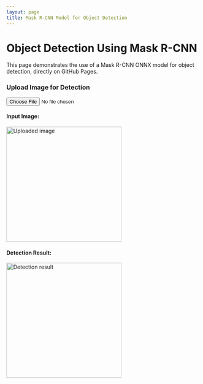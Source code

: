 ```yaml
---
layout: page
title: Mask R-CNN Model for Object Detection
---
```


# Object Detection Using Mask R-CNN

This page demonstrates the use of a Mask R-CNN ONNX model for object detection, directly on GitHub Pages.

<div>
  <h3>Upload Image for Detection</h3>
  <input type="file" id="fileInput" onchange="loadAndSegmentImage()"/>
  <br />
  <h4>Input Image:</h4>
  <img id="inputImage" width="300" alt="Uploaded image"/>
  <br />
  <h4>Detection Result:</h4>
  <img id="segmentationResult" width="300" alt="Detection result"/>
</div>

<script src="https://cdn.jsdelivr.net/npm/onnxruntime-web@1.10.0/dist/ort.min.js"></script>

<script>
  // URL for the ONNX model hosted on your GitHub Pages repo
  const modelURL = "https://cathaoiragnew.github.io/MaskRCNN-12-int8.onnx";  // Update with the correct URL

  // Function to handle image upload and perform object detection
  async function loadAndSegmentImage() {
    const inputFile = document.getElementById('fileInput').files[0];
    if (!inputFile) {
      alert('Please upload an image first.');
      return;
    }

    // Load the image
    const img = document.getElementById('inputImage');
    img.src = URL.createObjectURL(inputFile);

    // Load the model
    try {
      const session = await ort.InferenceSession.create(modelURL);  // Correct method call using ort
      console.log("Model loaded successfully!");

      // Prepare image for inference
      const imageTensor = await prepareImageForInference(inputFile);

      // Run the model to get predictions
      const results = await session.run({ images: imageTensor });

      // Process results and show segmentation
      const segmentedImage = processSegmentationResults(results);
      
      // Show the segmented image
      const segmentationImageElement = document.getElementById('segmentationResult');
      segmentationImageElement.src = segmentedImage;
    } catch (error) {
      console.error("Error loading model:", error);
    }
  }

  // Helper function to convert image to tensor
  async function prepareImageForInference(imageFile) {
    const img = await loadImage(imageFile);
    const tensor = preprocessImage(img, 800, 1066);
    
    // Reshape the tensor to have the correct dimensions: [1, 3, 800, 1066]
    const reshapedTensor = tensor.reshape([1, 3, 800, 1066]);  // 1 batch, 3 channels, 800x1066 image size
    
    return new ort.Tensor('float32', reshapedTensor, [1, 3, 800, 1066]);  // 'float32' type
  }

  // Load image into an HTMLImageElement
  function loadImage(file) {
    return new Promise((resolve, reject) => {
      const img = new Image();
      img.onload = () => resolve(img);
      img.onerror = reject;
      img.src = URL.createObjectURL(file);
    });
  }

  // Preprocess the image (resize and normalize it)
  function preprocessImage(img, width, height) {
    const canvas = document.createElement('canvas');
    const ctx = canvas.getContext('2d');
    canvas.width = width;
    canvas.height = height;
    ctx.drawImage(img, 0, 0, width, height);

    const imageData = ctx.getImageData(0, 0, width, height);
    const data = imageData.data;
    const normalizedData = new Float32Array(3 * width * height);

    for (let i = 0; i < data.length; i += 4) {
      const r = data[i] / 255.0;
      const g = data[i + 1] / 255.0;
      const b = data[i + 2] / 255.0;
      const idx = (i / 4) * 3;
      normalizedData[idx] = r;
      normalizedData[idx + 1] = g;
      normalizedData[idx + 2] = b;
    }

    return normalizedData;
  }

  // Post-process segmentation results to generate an image URL
  function processSegmentationResults(results) {
    const segmentationData = results[0].data;

    const canvas = document.createElement('canvas');
    const ctx = canvas.getContext('2d');
    const width = 800;
    const height = 1066;
    canvas.width = width;
    canvas.height = height;

    const imageData = ctx.createImageData(width, height);
    for (let i = 0; i < segmentationData.length; i++) {
      const value = Math.min(255, segmentationData[i] * 255);
      imageData.data[i * 4] = value;     // Red channel
      imageData.data[i * 4 + 1] = value; // Green channel
      imageData.data[i * 4 + 2] = value; // Blue channel
      imageData.data[i * 4 + 3] = 255;   // Alpha channel
    }

    ctx.putImageData(imageData, 0, 0);
    return canvas.toDataURL();
  }
</script>

